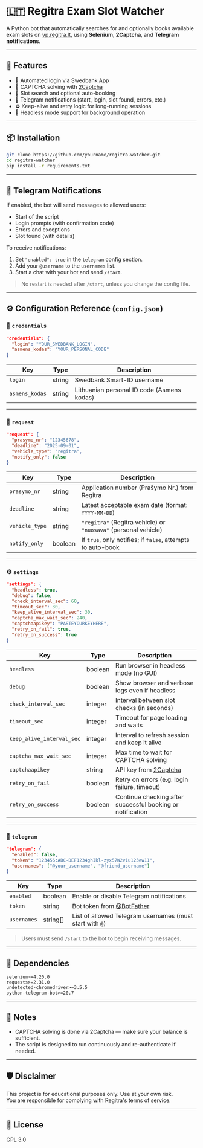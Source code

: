 # 🇱🇹 Regitra Exam Slot Watcher

A Python bot that automatically searches for and optionally books available exam slots on [vp.regitra.lt](https://vp.regitra.lt), using **Selenium**, **2Captcha**, and **Telegram notifications**.

---

## 🚀 Features

- 🔐 Automated login via Swedbank App
- 🤖 CAPTCHA solving with [2Captcha](https://2captcha.com/)
- 📅 Slot search and optional auto-booking
- 📲 Telegram notifications (start, login, slot found, errors, etc.)
- ♻️ Keep-alive and retry logic for long-running sessions
- 🧪 Headless mode support for background operation

---

## 📦 Installation

```bash
git clone https://github.com/yourname/regitra-watcher.git
cd regitra-watcher
pip install -r requirements.txt
```


---

## 📲 Telegram Notifications

If enabled, the bot will send messages to allowed users:

- Start of the script
- Login prompts (with confirmation code)
- Errors and exceptions
- Slot found (with details)

To receive notifications:

1. Set `"enabled": true` in the `telegram` config section.
2. Add your `@username` to the `usernames` list.
3. Start a chat with your bot and send `/start`.

> No restart is needed after `/start`, unless you change the config file.

---


## ⚙️ Configuration Reference (`config.json`)

### 🔐 `credentials`

```json
"credentials": {
  "login": "YOUR_SWEDBANK_LOGIN",
  "asmens_kodas": "YOUR_PERSONAL_CODE"
}
```

| Key             | Type   | Description                                      |
|------------------|--------|--------------------------------------------------|
| `login`          | string | Swedbank Smart-ID username                       |
| `asmens_kodas`   | string | Lithuanian personal ID code (Asmens kodas)       |

---

### 📄 `request`

```json
"request": {
  "prasymo_nr": "12345678",
  "deadline": "2025-09-01",
  "vehicle_type": "regitra",
  "notify_only": false
}
```

| Key             | Type    | Description                                                                 |
|------------------|---------|-----------------------------------------------------------------------------|
| `prasymo_nr`     | string  | Application number (Prašymo Nr.) from Regitra                              |
| `deadline`       | string  | Latest acceptable exam date (format: `YYYY-MM-DD`)                         |
| `vehicle_type`   | string  | `"regitra"` (Regitra vehicle) or `"nuosava"` (personal vehicle)            |
| `notify_only`    | boolean | If `true`, only notifies; if `false`, attempts to auto-book                |

---

### ⚙️ `settings`

```json
"settings": {
  "headless": true,
  "debug": false,
  "check_interval_sec": 60,
  "timeout_sec": 30,
  "keep_alive_interval_sec": 30,
  "captcha_max_wait_sec": 240,
  "captchaapikey": "PASTEYOURKEYHERE",
  "retry_on_fail": true,
  "retry_on_success": true
}
```

| Key                     | Type    | Description                                                                 |
|--------------------------|---------|-----------------------------------------------------------------------------|
| `headless`               | boolean | Run browser in headless mode (no GUI)                                      |
| `debug`                  | boolean | Show browser and verbose logs even if headless                             |
| `check_interval_sec`     | integer | Interval between slot checks (in seconds)                                  |
| `timeout_sec`            | integer | Timeout for page loading and waits                                         |
| `keep_alive_interval_sec`| integer | Interval to refresh session and keep it alive                              |
| `captcha_max_wait_sec`   | integer | Max time to wait for CAPTCHA solving                                       |
| `captchaapikey`          | string  | API key from [2Captcha](https://2captcha.com/)                             |
| `retry_on_fail`          | boolean | Retry on errors (e.g. login failure, timeout)                              |
| `retry_on_success`       | boolean | Continue checking after successful booking or notification                 |

---

### 📲 `telegram`

```json
"telegram": {
  "enabled": false,
  "token": "123456:ABC-DEF1234ghIkl-zyx57W2v1u123ew11",
  "usernames": ["@your_username", "@friend_username"]
}
```

| Key         | Type     | Description                                                             |
|--------------|----------|-------------------------------------------------------------------------|
| `enabled`    | boolean  | Enable or disable Telegram notifications                               |
| `token`      | string   | Bot token from [@BotFather](https://t.me/BotFather)                    |
| `usernames`  | string[] | List of allowed Telegram usernames (must start with `@`)               |

> Users must send `/start` to the bot to begin receiving messages.

---

## 🧩 Dependencies

```
selenium>=4.20.0  
requests>=2.31.0  
undetected-chromedriver>=3.5.5  
python-telegram-bot>=20.7  
```

---

## 🧠 Notes

- CAPTCHA solving is done via 2Captcha — make sure your balance is sufficient.
- The script is designed to run continuously and re-authenticate if needed.

---

## 🛡 Disclaimer

This project is for educational purposes only. Use at your own risk.  
You are responsible for complying with Regitra's terms of service.

---

## 📄 License
GPL 3.0
